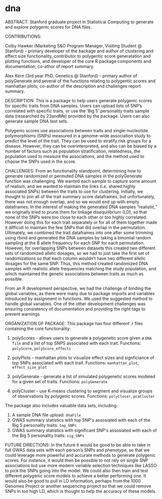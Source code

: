 # dna
ABSTRACT:
Stanford graduate project in Statistical Computing to generate and explore polygenic scores for DNA files.

CONTRIBUTIONS:

Colby Hawker (Marketing S&O Program Manager, Visiting Student @ Stanford) - primary developer of the backage and author of clustering and effect size functionality, contributor to polygentic score generatation and plotting functions, and developer of the core R package components and documentation; co-athor of report summary.

Alex Kern (3rd year PhD, Genetics @ Stanford) - primary author of polyGenerate and several of the functions relating to polygentic scores and manhattan plots; co-author of the description and challenges report summary.


DESCRIPTION:
This is a package to help users generate polygenic scores for specific traits from DNA samples. Users can upload lists of SNP’s correlated with specific traits, or use the ‘Big 5’ personality traits sample data (researched by 23andMe) provided by the package. Users can also generate sample DNA test sets.

Polygenic scores use associations between traits and single-nucleotide polymorphisms (SNPs) measured in a genome-wide association study to predict the level of the trait. They can be used to stratify risk groups for a disease. However, they can be overinterpreted, and also can be biased by a number of factors such as population stratification, relatedness, the population used to measure the associations, and the method used to choose the SNPs used in the score. 

CHALLENGES: From an functionality standpoint, determining how to generate randomized or permuted DNA samples in the polyGenerate function was challenging. We wanted each sample to capture some amount of realism, and we wanted to maintain the links (i.e. shared highly associated SNPs) between the traits to use for clustering. Initially, we thought to join all of the trait summary score dataframes, but unfortunately, there was not enough overlap, and so we would end up with empty dataframes. In the interest of making the generated DNA samples “realistic,” we originally tried to prune them for linkage disequilibrium (LD), so that none of the SNPs were too close to each other or too highly correlated. However doing this for each trait separately or for all of them together made it difficult to maintain the few SNPs that did overlap in the permutation. Ultimately, we combined the trait dataframes into one after some trimming using rbind and generated the DNA samples by taking a binomial random sampling at the B allele frequency for each SNP for each permutation. However, for overlapping SNPs between datasets this created two different sets of randomized allelic dosages, so we had to just take the first set of randomizations so that each column wouldn’t have two different allelic dosages for the same SNP. Thus, this method created randomized DNA samples with realistic allele frequencies matching the study population, and which maintained the genetic associations between traits as much as possible. 

From an R development perspective, we had the challenge of binding the global variables, as there were many due to package imports and variables introduced by assignment in functions. We used the suggested method to handle global variables. One of the other development challenges was ensuring consistency of documentation and providing the right tags to prevent warnings



ORGANIZATION OF PACKAGE:
This package has four different .r files containing the core functionality:
1. polyScores - allows users to generate a polygenetic score given a `DNA file` and a list of top SNPS associated with each trait.
   Functions: `polyScore`, `polyScore_effects`
2. polyPlots - manhattan plots to visualize effect sizes and signficiance of top SNPs associated with each trait.
   Functions: `manhattan_plot`, `effect_size_plot`
   
3. polyGenerate - generate a list of simulated polygenetic scores modeled for a given set of traits.
   Functions: `polyGenerate` 
   
4. polyCluster - use K-means clustering to segment and visualize groups of observations by polygenic scores.
   Functions: `polyCluser`, `pcaCluster`
   
The package also includes valuable data sets, including:
1. A sample DNA file upload: `dnaFile`
2. GWAS summary statistics with top SNP's assosiated with each of the Big 5 personality traits: `top_SNPs`
3. GWAS summary statistics with significant SNP's assosiated with each of the Big 5 personality traits: `sig_SNPs` 

FUTURE DIRECTIONS:
In the future it would be good to be able to take in full GWAS data sets with each person’s SNPs and phenotype, so that we could leverage more powerful and accurate methods to generate polygenic scores. For instance, it would then be possible to not rely on single SNP associations but use more modern variable selection techniques like LASSO to pick the SNPs going into the model. We could also then train and test different polygenic score models to achieve a better performing one. It would also be good to pull in LD information, perhaps from the 1000 Genomes Project or another sequencing project so that we could remove SNPs in too high LD, which is thought to help the accuracy of these models. 


